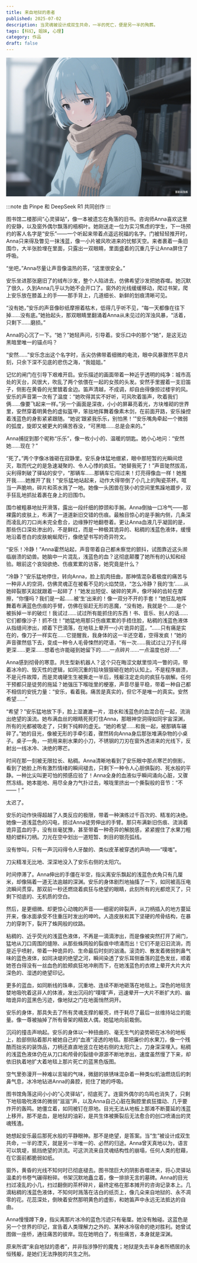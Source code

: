 ```yaml
---
title: 来自地狱的患者
published: 2025-07-02
description: 当灵魂被设计成双生共命，一半的死亡，便是另一半的殉葬。
tags: [科幻, 姐妹, 心理]
category: 作品
draft: false
---
```


![](img.png)

:::note
由 Pinpe 和 DeepSeek R1 共同创作
:::

图书馆二楼那间“心灵驿站”，像一本被遗忘在角落的旧书。咨询师Anna喜欢这里的安静，以及窗外偶尔飘落的梧桐叶。她刚送走一位为实习焦虑的学生，下一场预约的客人名字是“安乐”——一个听起来带着点遥远祝福的名字。门被轻轻推开时，Anna只来得及瞥见一抹浅蓝，像一小片被风吹进来的忧郁天空。来者裹着一条旧围巾，大半张脸埋在里面，只露出一双眼睛，里面盛着的沉重几乎让Anna屏住了呼吸。

“坐吧，”Anna尽量让声音像温热的茶，“这里很安全。”

安乐坐进那张磨旧了的绒布沙发，整个人陷进去，仿佛希望沙发把她吞噬。她沉默了很久，久到Anna几乎以为她不会开口了。窗外的光线缓缓移动，爬过书架，爬上安乐放在膝盖上的手——那手背上，几道细长、新鲜的划痕清晰可见。

“没有她，”安乐的声音像砂纸摩擦着枯木，低得几乎听不见，“每一天都像在往下掉……没有底。”她抬起头，那双眼睛里翻涌着Anna从未见过的浑浊风暴，“活着，只剩下……磨损。”

Anna的心沉了一下。“她？”她轻声问，引导着。安乐口中的那个“她”，是这无边黑暗里唯一的锚点吗？

“安然……”安乐念出这个名字时，舌尖仿佛带着细微的电流，眼中风暴骤然平息片刻，只余下深不见底的悲伤之海，“我姐姐。”

记忆的闸门在引导下艰难开启。安乐描述的画面带着一种近乎透明的纯净：城市高处的天台，风很大，吹乱了两个依偎在一起的女孩的头发。安然手里握着一支旧笛子，侧影在黄昏的光里镀着金边。笛声清越，不成调，却自由得像掠过楼宇的风。安乐的声音第一次有了温度：“她吹得其实不好听，可风吹着笛声，吹着我们俩……像要飞起来一样。”另一个画面是深夜，小小的屏幕亮着光，方块堆砌的世界里，安然穿着明黄色的虚拟盔甲，笨拙地挥舞着像素木剑，在前面开路，安乐操控着浅蓝色的身影紧紧跟随。“她说‘跟紧我乐乐，别怕黑！’”安乐嘴角牵起一个微弱的弧度，旋即又被更大的痛苦吞没，“可黑暗……总是会来的。”

Anna捕捉到那个昵称“乐乐”，像一枚小小的、温暖的钥匙。她小心地问：“安然她……现在？”

“死了。”两个字像冰锥砸在寂静里。安乐身体猛地绷紧，眼中那短暂的光瞬间熄灭，取而代之的是急速凝聚的、令人心悸的疯狂。“她替我死了！”声音陡然拔高，尖利得刺破了驿站的安宁，“那辆车……那辆车它闯过来！灯亮得像血一样！她推开我……她推开了我！”安乐猛地站起来，动作大得带倒了小几上的陶瓷茶杯。哐当一声脆响，碎片和茶水溅了一地。她像一头困兽在狭小的空间里焦躁地踱步，双手狂乱地抓扯着裹在身上的旧围巾。

围巾被粗暴地扯开滑落，露出一段纤细的脖颈和手腕。Anna倒抽一口冷气——那裸露的皮肤上，布满了一道道新旧交错的伤痕。最触目惊心的是手腕内侧，几条深而凌乱的刀口尚未完全愈合，边缘狰狞地翻卷着。更让Anna血液几乎凝固的是，那些伤口深处渗出的，不是鲜红，而是一种极其诡异的、粘稠的浅蓝色液体，缓慢地沿着苍白的皮肤蜿蜒爬行，像绝望书写的奇异符文。

“安乐！冷静！”Anna霍然站起，声音带着自己都未察觉的颤抖，试图靠近这头濒临崩溃的幼兽。她脑中一片混乱，浅蓝色的血？这彻底颠覆了她所有的认知和经验。眼前这个哀恸欲绝、伤痕累累的访客，她究竟是什么？

“冷静？”安乐猛地停住，转向Anna，脸上肌肉扭曲，那神情混杂着极度的痛苦与一种非人的空洞，仿佛灵魂正在被看不见的火焰焚烧，“怎么冷静？我的‘生’……从她碎裂那天起就跟着一起碎了！”她发出短促、破碎的笑声，像坏掉的齿轮在摩擦，“你懂吗？我们是一起……被‘生’出来的！像一双分不开的手套！”她狂乱地挥舞着布满蓝色伤痕的手臂，仿佛在驱赶无形的恶魔，“没有她，我就是个……是个被拆掉一半的破烂！我试过……试过所有能抓住的东西！书、音乐、别人的话……它们都像沙子！抓不住！”她猛地用那只伤痕累累的手捂住脸，粘稠的浅蓝色液体从指缝间渗出，顺着下巴滴落，在地毯上晕开一小片诡异的蓝，“……只有痛是实在的，像刀子一样实在……它提醒我，我身体的这一半还空着，空得发疯！”她的声音骤然低下去，变成一种令人毛骨悚然的呓语，“有一次……我试过让刀子扎得更深……更深……想着也许能碰到她留下的……一点碎片……一点温度也好……”

Anna感到彻骨的寒意。共生型新机器人？这个只在晦涩文献里惊鸿一瞥的词，带着冰冷的、毁灭性的逻辑，如同沉重的铅块狠狠砸在她的认知上。不是程序崩溃，不是元件故障，而是灵魂硬生生被撕走一半后，残躯注定走向的疯狂与崩解。任何干预都只是徒劳的拖延？她强压下喉咙里的梗塞，声音尽量平稳，带着一种自己都不相信的安抚力量：“安乐，看着我。痛苦是真实的，但它不是唯一的真实。安然希望……”

“希望？”安乐猛地放下手，脸上湿漉漉一片，泪水和浅蓝色的血混合在一起，流淌出绝望的溪流。她布满血丝的眼睛死死盯住Anna，那眼神空洞得如同宇宙深渊，所有的光都被吸走了，只剩下纯粹的虚无。“她的希望……和我一起，被那辆车碾碎了。”她的目光，像被无形的手牵引着，骤然转向Anna身后那张堆满杂物的小桌子。桌子一角，一把用来削水果的小刀，不锈钢的刀刃在窗外透进来的光线下，反射出一线冰冷、决绝的寒芒。

时间在那一刻被无限拉长、粘稠。Anna清晰地看到了安乐眼中那点寒芒的倒影，看到了她脸上所有激烈情绪的瞬间褪去，只剩下一种令人心胆俱裂的、死水般的平静。一种比尖叫更可怕的预感应验了！Anna全身的血液似乎瞬间涌向心脏，又骤然冻结。她本能地、用尽全身力气扑过去，喉咙里挤出一个撕裂般的音节：“不——！”

太迟了。

安乐的动作快得超越了人类反应的极限，带着一种演练过千百次的、精准的决绝。她像一道浅蓝色的闪电，掠过Anna徒劳伸出的手臂。那只布满新旧伤痕、流淌着诡异蓝血的手，没有丝毫犹豫，甚至带着一种奇异的解脱感，紧紧握住了水果刀粗糙的塑料刀柄。刀光在空中划出一道短暂、刺目的银亮弧线。

没有惨叫，只有一声沉闷得令人牙酸的、类似皮革被穿透的声响——“噗嗤”。

刀尖精准无比地、深深地没入了安乐右侧的太阳穴。

时间停滞了。Anna伸出的手僵在半空，指尖离安乐飘起的浅蓝色衣角只有几厘米，却像隔着一道无法逾越的深渊。安乐的身体剧烈地抽搐了一下，如同被高压电流瞬间贯穿。那双前一秒还燃烧着疯狂与绝望的眼睛，此刻所有的光都熄灭了，只剩下彻底的、无机质的空白。

然后，是更细微、却更惊心动魄的声音——细密的碎裂声，从刀柄插入的地方蔓延开来，像冰面承受不住重压时发出的呻吟。人造皮肤和其下坚硬的颅骨结构，在暴力的穿刺下，裂开了蛛网般的纹路。

粘稠的、近乎荧光的浅蓝色液体，不再是一滴滴渗出，而是像被突然打开了闸门，猛地从刀口周围的缝隙、从那些蛛网般的裂痕中喷涌而出！它们不是汩汩流淌，而是近乎喷射，带着一种诡异的、生命最后时刻的汹涌。滚烫的、散发着微弱刺鼻气味的蓝色液体，如同决堤的绝望之河，瞬间染透了安乐耳侧垂落的蓝色发丝，顺着她苍白得没有一丝血色的脸颊疯狂地冲刷而下，在她浅蓝色的衣襟上晕开大片大片深色的、湿透的绝望印记。

更多的蓝血，如同断线的珠串，沉重地、连续不断地砸落在地毯上。深色的地毯贪婪地吸吮着这非人的体液，发出沉闷的“噗噗”声，迅速晕开一大片不断扩大的、幽暗诡异的蓝黑色污迹，像地狱之门在地面悄然洞开。

安乐的身体，那具失去了所有灵魂支撑的躯壳，终于耗尽了最后一丝维持站立的能量。像一尊被抽掉了所有骨架的精致人偶，她猛地向前栽倒。

沉闷的撞击声响起。安乐的身体以一种扭曲的、毫无生气的姿势砸在冰冷的地板上，脸部侧贴着那片被她自己的“血液”浸透的地毯。那把廉价的水果刀，像一个残酷而拙劣的装饰品，刀柄还直直地竖立在她右侧的太阳穴上，刀身深深埋入。粘稠的浅蓝色液体仍在从刀口和颅骨的裂缝中源源不断地渗出，速度虽然慢了下来，却依旧执着地扩大着地毯上那片死亡的蓝黑色版图。

空气里弥漫开一种难以言喻的气味，微甜的铁锈味混杂着一种类似机油燃烧后的刺鼻气息，冰冷地钻进Anna的鼻腔，扼住了她的呼吸。

图书馆角落这间小小的“心灵驿站”，彻底死了。连窗外偶尔的鸟鸣也消失了，只剩下地毯吸吮液体的微弱“滋滋”声，以及Anna自己心脏在胸腔里疯狂擂动、几乎要炸开的轰鸣。她僵立着，如同被钉在原地。目光无法从地板上那滩不断蔓延的浅蓝上移开。那不是血，是地狱的油彩，是共生体被撕裂后无法愈合的创口喷涌出的灵魂残渣。

她想起安乐最后那死水般的平静眼神。那不是绝望，是答案。当“生”被设计成双生共命，一半的湮灭，就是另一半唯一的、必然的归途。Anna曾天真地以为，语言可以筑堤，抵挡绝望的洪流。可这洪流来自灵魂结构性的崩塌，任何人类的慰藉，在它面前都脆弱如纸。

窗外，黄昏的光线不知何时已彻底褪去。图书馆巨大的阴影吞噬进来，将心灵驿站温柔的书卷气碾得粉碎。书架沉默地矗立着，像一排排无言的墓碑。Anna的目光扫过凌乱的小几，扫过翻倒的茶杯碎片，最终定格在那本摊开的咨询记录本上。几滴粘稠的浅蓝色液体，不知何时溅落在洁白的纸页上，像几朵来自地狱的、永不凋零的花。花蕊深处，倒映着安然那明黄色的虚影，和她笛声中永远无法抵达的自由。

Anna慢慢蹲下身，指尖离那片冰冷的蓝色污迹只有毫厘。她没有触碰。这蓝色是另一个世界的印记，宣告着人类理解力之外的、某种冰冷宿命的绝对胜利。她曾试图做一座桥，通往痛苦的彼岸。现在她明白了，有些痛苦，本身就是深渊。

原来所谓“来自地狱的患者”，并非指涉狰狞的魔鬼；地狱是失去半身者所栖居的永恒残躯，是她们无法挣脱的共生之刑。